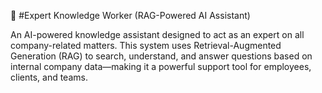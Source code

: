 🧠 #Expert Knowledge Worker (RAG-Powered AI Assistant)

An AI-powered knowledge assistant designed to act as an expert on all company-related matters. This system uses Retrieval-Augmented Generation (RAG) to search, understand, and answer questions based on internal company data—making it a powerful support tool for employees, clients, and teams.

